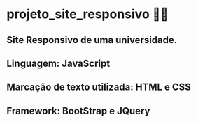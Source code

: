 # projeto_site_responsivo 	:technologist:

<h2>Site Responsivo de uma universidade.
  
 <h2>Linguagem:
  JavaScript
  
  <h2> Marcação de texto utilizada:
  HTML e CSS
      
  <h2> Framework:
 BootStrap e JQuery
